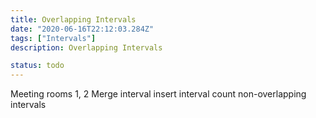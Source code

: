 ```yaml
---
title: Overlapping Intervals
date: "2020-06-16T22:12:03.284Z"
tags: ["Intervals"]
description: Overlapping Intervals

status: todo
---
```


Meeting rooms 1, 2
Merge interval
insert interval
count non-overlapping intervals
